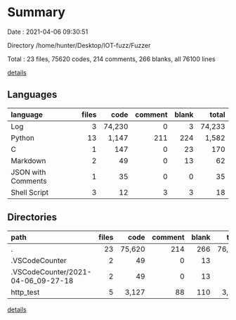 # Summary

Date : 2021-04-06 09:30:51

Directory /home/hunter/Desktop/IOT-fuzz/Fuzzer

Total : 23 files,  75620 codes, 214 comments, 266 blanks, all 76100 lines

[details](details.md)

## Languages
| language | files | code | comment | blank | total |
| :--- | ---: | ---: | ---: | ---: | ---: |
| Log | 3 | 74,230 | 0 | 3 | 74,233 |
| Python | 13 | 1,147 | 211 | 224 | 1,582 |
| C | 1 | 147 | 0 | 23 | 170 |
| Markdown | 2 | 49 | 0 | 13 | 62 |
| JSON with Comments | 1 | 35 | 0 | 0 | 35 |
| Shell Script | 3 | 12 | 3 | 3 | 18 |

## Directories
| path | files | code | comment | blank | total |
| :--- | ---: | ---: | ---: | ---: | ---: |
| . | 23 | 75,620 | 214 | 266 | 76,100 |
| .VSCodeCounter | 2 | 49 | 0 | 13 | 62 |
| .VSCodeCounter/2021-04-06_09-27-18 | 2 | 49 | 0 | 13 | 62 |
| http_test | 5 | 3,127 | 88 | 110 | 3,325 |

[details](details.md)